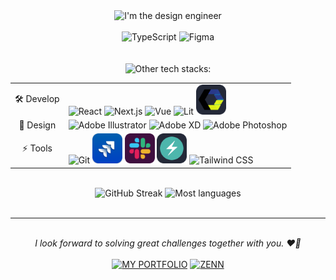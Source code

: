 <div align="center">
  <img src="https://capsule-render.vercel.app/api?type=waving&height=280&color=gradient&text=Hi,%20I'm%20the%20Design%20Engineer.&reversal=true&section=header&animation=twinkling&fontAlignY=50&textBg=false&fontAlign=50&fontSize=32" alt="I'm the design engineer" />
  <br>
  <br>
  <div>
    <img src="https://skillicons.dev/icons?i=ts" width="96" height="96" alt="TypeScript" /> <img src="https://skillicons.dev/icons?i=figma" width="96" height="96" alt="Figma" />
  </div>
  <br>
  <br>
  <img src="https://readme-typing-svg.demolab.com?font=Fira+Code&size=16&pause=1000&color=61DBFB&background=1A1E25&vCenter=true&width=400&lines=Other+tech+stacks%3A" alt="Other tech stacks:" />
  <table>
    <tr>
      <td align="center">🛠 Develop</td>
      <td>
        <img src="https://skillicons.dev/icons?i=react" alt="React" />
        <img src="https://skillicons.dev/icons?i=nextjs" alt="Next.js" />
        <img src="https://skillicons.dev/icons?i=vue" alt="Vue" />
        <img src="https://skillicons.dev/icons?i=lit" alt="Lit" />
        <img src="./icons/web-components.png" alt="Web Components" height="48" />
      </td>
    </tr>
    <tr>
      <td align="center">🎨 Design</td>
      <td>
        <img src="https://skillicons.dev/icons?i=ai" alt="Adobe Illustrator" />
        <img src="https://skillicons.dev/icons?i=xd" alt="Adobe XD" />
        <img src="https://skillicons.dev/icons?i=ps" alt="Adobe Photoshop" />
      </td>
    </tr>
    <tr>
      <td align="center">⚡ Tools</td>
      <td>
        <img src="https://skillicons.dev/icons?i=git" alt="Git" />
        <img src="./icons/jira.png" alt="Jira" height="48" />
        <img src="./icons/slack.png" alt="Slack" height="48" />
        <img src="./icons/chakraui.png" alt="ChakraUI" height="48" />
        <img src="https://skillicons.dev/icons?i=tailwind" alt="Tailwind CSS" />
      </td>
    </tr>
  </table>
  <br>
  <div>
    <img src="https://streak-stats.demolab.com?user=poetrainy&theme=react&hide_border=true&card_width=240&card_height=160&hide_current_streak=true&hide_longest_streak=true" alt="GitHub Streak" height="160" />
    <img src="https://github-readme-stats.vercel.app/api/top-langs/?username=poetrainy&layout=compact&hide_border=true&hide=dockerfile&theme=react" alt="Most languages" height="160" />
  </div>
  <br>
  <hr>
  <br>
  <em>I look forward to solving great challenges together with you. ❤️‍🔥</em>
  <br>
  <br>
  <a href="https://poetrainy.vercel.app/" target="_blank"><img src="https://img.shields.io/badge/%20Portfolio-61DBFB?style=for-the-badge&logo=Zsh&logoColor=1A1E25" alt="MY PORTFOLIO" /></a>
  <a href="https://zenn.dev/poetrainy" target="_blank"><img src="https://img.shields.io/badge/Zenn-3ea8ff?style=for-the-badge&logo=Zenn&logoColor=white" alt="ZENN" /></a>
  <br>
  <br>
  <img src="https://capsule-render.vercel.app/api?type=waving&height=160&color=gradient&reversal=true&section=footer" alt="" />
</div>
